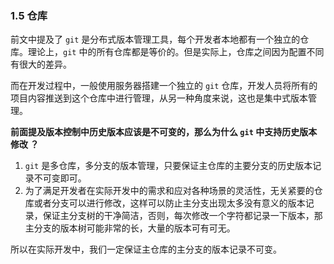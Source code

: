 ### 1.5 仓库

前文中提及了 `git` 是分布式版本管理工具，每个开发者本地都有一个独立的仓库。理论上，`git`  中的所有仓库都是等价的。但是实际上，仓库之间因为配置不同有很大的差异。

而在开发过程中，一般使用服务器搭建一个独立的 `git` 仓库，开发人员将所有的项目内容推送到这个仓库中进行管理，从另一种角度来说，这也是集中式版本管理。



**前面提及版本控制中历史版本应该是不可变的，那么为什么 `git` 中支持历史版本修改 ？**

1. `git` 是多仓库，多分支的版本管理，只要保证主仓库的主要分支的历史版本记录不可变即可。
2. 为了满足开发者在实际开发中的需求和应对各种场景的灵活性，无关紧要的仓库或者分支可以进行修改，这样可以防止主分支出现太多没有意义的版本记录，保证主分支树的干净简洁，否则，每次修改一个字符都记录一下版本，那主分支的版本树可能非常的长，大量的版本可有可无。

所以在实际开发中，我们一定保证主仓库的主分支的版本记录不可变。
